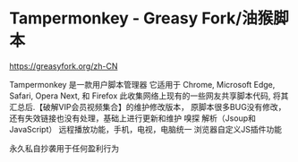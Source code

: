 # Tampermonkey - Greasy Fork/油猴脚本

https://greasyfork.org/zh-CN

Tampermonkey 是一款用户脚本管理器 它适用于 Chrome, Microsoft Edge, Safari, Opera Next, 和 Firefox 此收集网络上现有的一些网友共享脚本代码, 将其汇总后.【破解VIP会员视频集合】的维护修改版本， 原脚本很多BUG没有修改，还有失效链接也没有处理，基础上进行更新和维护
嗅探 解析（Jsoup和JavaScript） 远程播放功能，手机，电视，电脑统一 浏览器自定义JS插件功能

永久私自抄袭用于任何盈利行为
